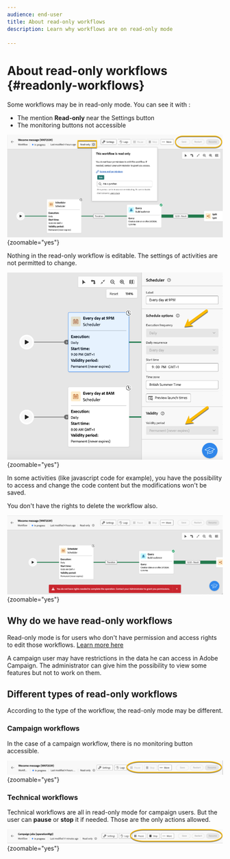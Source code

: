 ```yaml
---
audience: end-user
title: About read-only workflows
description: Learn why workflows are on read-only mode

---
```

# About read-only workflows {#readonly-workflows}

Some workflows may be in read-only mode. You can see it with :

- The mention **Read-only** near the Settings button
- The monitoring buttons not accessible

![](assets/readonly-workflow.png){zoomable="yes"}

Nothing in the read-only workflow is editable. The settings of activities are not permitted to change. 


![](assets/scheduler-readonly.png){zoomable="yes"}

In some activities (like javascript code for example), you have the possibility to access and change the code content but the modifications won't be saved.

You don't have the rights to delete the workflow also.

![](assets/readonly-rights.png){zoomable="yes"}

## Why do we have read-only workflows 

Read-only mode is for users who don't have permission and access rights to edit those workflows. [Learn more here](../get-started/permissions.md)

A campaign user may have restrictions in the data he can access in Adobe Campaign. The administrator can give him the possibility to view some features but not to work on them.

## Different types of read-only workflows

According to the type of the workflow, the read-only mode may be different.

### Campaign workflows

In the case of a campaign workflow, there is no monitoring button accessible. 

![](assets/readonly-campaign-workflow.png){zoomable="yes"}

### Technical workflows

Technical workflows are all in read-only mode for campaign users. But the user can **pause** or **stop** it if needed. Those are the only actions allowed. 

![](assets/readonly-technical-workflow.png){zoomable="yes"}